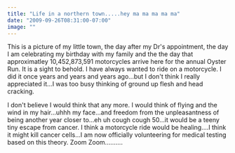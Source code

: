 ```yaml
---
title: "Life in a northern town.....hey ma ma ma ma ma"
date: "2009-09-26T08:31:00-07:00"
image: ""
---
```


This is a picture of my little town, the day after my Dr's appointment, the day I am celebrating my birthday with my family and the the day that approximatley 
10,452,873,591 motorcycles arrive here for the annual Oyster Run.
It is a sight to behold. I have always wanted to ride on a motorcycle. I did it once years and years and years ago...but I don't think I really appreciated it...I was too busy thinking of ground up flesh and head cracking.

I don't believe I would think that any more. I would think of flying and the wind in my hair...uhhh my face...and freedom from the unpleasantness of being another year closer to...eh uh cough cough 50...it would be a teeny tiny escape from cancer.
I think a motorcycle ride would be healing....I think it might kill cancer cells...I am now officially volunteering for medical testing based on this theory. 
Zoom Zoom..........